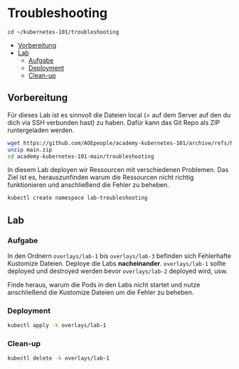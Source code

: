 # Troubleshooting
```
cd ~/kubernetes-101/troubleshooting
```

<!-- BEGIN mktoc -->

- [Vorbereitung](#vorbereitung)
- [Lab](#lab)
  - [Aufgabe](#aufgabe)
  - [Deployment](#deployment)
  - [Clean-up](#clean-up)
<!-- END mktoc -->

## Vorbereitung

Für dieses Lab ist es sinnvoll die Dateien local (= auf dem Server auf den du dich via SSH verbunden hast) zu haben. Dafür kann das Git Repo als ZIP runtergeladen werden.

```sh
wget https://github.com/AOEpeople/academy-kubernetes-101/archive/refs/heads/main.zip
unzip main.zip
cd academy-kubernetes-101-main/troubleshooting
```

In diesem Lab deployen wir Ressourcen mit verschiedenen Problemen. Das Ziel ist es, herauszunfinden warum die Ressourcen nicht richtig funktionieren und anschließend die Fehler zu beheben.

```sh 
kubectl create namespace lab-troubleshooting
```

## Lab

### Aufgabe

In den Ordnern `overlays/lab-1` bis `overlays/lab-3` befinden sich Fehlerhafte Kustomize Dateien. Deploye die Labs **nacheinander**. `overlays/lab-1` sollte deployed und destroyed werden bevor `overlays/lab-2` deployed wird, usw. 

Finde heraus, warum die Pods in den Labs nicht startet und nutze anschließend die Kustomize Dateien um die Fehler zu beheben.

### Deployment
```sh
kubectl apply -k overlays/lab-1
```

### Clean-up
```sh
kubectl delete -k overlays/lab-1
```